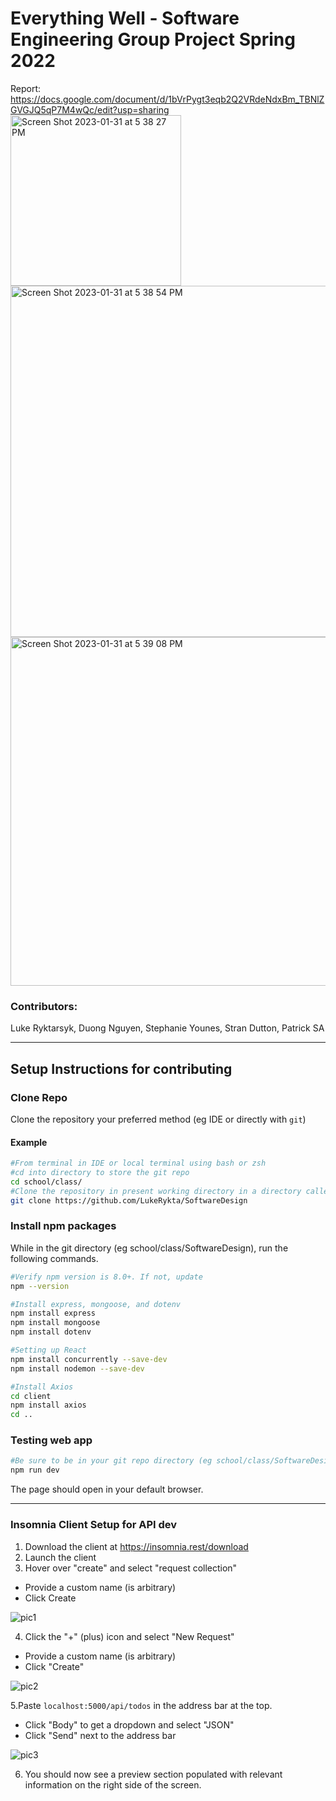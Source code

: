 # Everything Well - Software Engineering Group Project Spring 2022

 Report: https://docs.google.com/document/d/1bVrPygt3eqb2Q2VRdeNdxBm_TBNlZGVGJQ5qP7M4wQc/edit?usp=sharing <br />
 <img width="273" alt="Screen Shot 2023-01-31 at 5 38 27 PM" src="https://user-images.githubusercontent.com/60558403/215908449-1332c6af-1364-4c4e-9f99-b77d5c483576.png"> <br />
<img width="562" alt="Screen Shot 2023-01-31 at 5 38 54 PM" src="https://user-images.githubusercontent.com/60558403/215908507-9492598f-feac-445b-908d-000f213c758e.png">
<img width="558" alt="Screen Shot 2023-01-31 at 5 39 08 PM" src="https://user-images.githubusercontent.com/60558403/215908530-a13bd012-0970-4c58-8258-6fd7fbab65cb.png">

 

### Contributors:
  Luke Ryktarsyk,
  Duong Nguyen,
  Stephanie Younes,
  Stran Dutton,
  Patrick SA

___

## Setup Instructions for contributing
### Clone Repo
Clone the repository your preferred method (eg IDE or directly with `git`)
#### Example
```bash
#From terminal in IDE or local terminal using bash or zsh
#cd into directory to store the git repo
cd school/class/
#Clone the repository in present working directory in a directory called SoftwareDesign
git clone https://github.com/LukeRykta/SoftwareDesign
```

### Install npm packages
While in the git directory (eg school/class/SoftwareDesign), run the following commands.
```bash
#Verify npm version is 8.0+. If not, update
npm --version

#Install express, mongoose, and dotenv
npm install express
npm install mongoose
npm install dotenv

#Setting up React
npm install concurrently --save-dev
npm install nodemon --save-dev

#Install Axios
cd client
npm install axios
cd ..
```

### Testing web app
```bash
#Be sure to be in your git repo directory (eg school/class/SoftwareDesign), run the following
npm run dev
```
The page should open in your default browser.

___

### Insomnia Client Setup for API dev
1. Download the client at <https://insomnia.rest/download>
2. Launch the client
3. Hover over "create" and select "request collection"
  -  Provide a custom name (is arbitrary)
  -  Click Create
  
  
  
  ![pic1](https://user-images.githubusercontent.com/90591648/152615685-96d7fcba-25ab-4b78-9c8d-d7b04a48dfd4.png)
  
4. Click the "+" (plus) icon and select "New Request"
  - Provide a custom name (is arbitrary)
  - Click "Create"

![pic2](https://user-images.githubusercontent.com/90591648/152616088-5396b7bb-108e-46fd-a3df-75765bcb28ea.png)

5.Paste `localhost:5000/api/todos` in the address bar at the top.
  - Click "Body" to get a dropdown and select "JSON"
  - Click "Send" next to the address bar

![pic3](https://user-images.githubusercontent.com/90591648/152616352-69092446-f1e6-4cf9-905f-ff19d3d1ebbd.png)

6. You should now see a preview section populated with relevant information on the right side of the screen.
